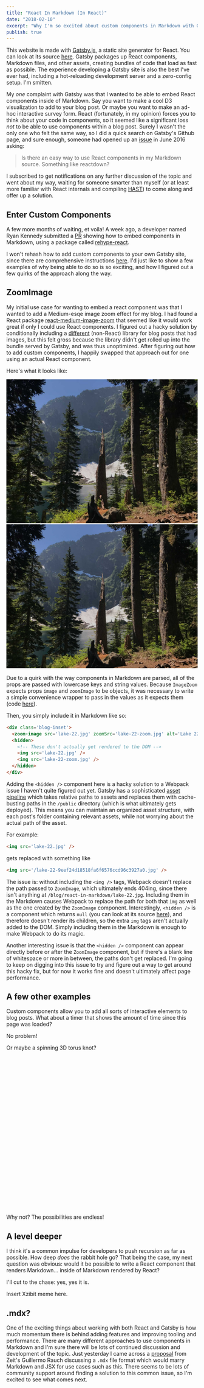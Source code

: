 ```yaml
---
title: "React In Markdown (In React)"
date: "2018-02-10"
excerpt: "Why I'm so excited about custom components in Markdown with Gatsby.js."
publish: true
---
```


<section class="blog-section">

This website is made with <a href="https://www.gatsbyjs.org/" target="_blank">Gatsby.js</a>, a static site generator for React. You can look at its source <a href="https://github.com/prichey/prestonrichey.com" target="_blank">here</a>. Gatsby packages up React components, Markdown files, and other assets, creating bundles of code that load as fast as possible. The experience developing a Gatsby site is also the best I've ever had, including a hot-reloading development server and a zero-config setup. I'm smitten.

My <em>one</em> complaint with Gatsby was that I wanted to be able to embed React components inside of Markdown. Say you want to make a cool D3 visualization to add to your blog post. Or maybe you want to make an ad-hoc interactive survey form. React (fortunately, in my opinion) forces you to think about your code in components, so it seemed like a significant loss <em>not</em> to be able to use components within a blog post. Surely I wasn't the only one who felt the same way, so I did a quick search on Gatsby's Github page, and sure enough, someone had opened up an <a href="https://github.com/gatsbyjs/gatsby/issues/312" target="_blank">issue</a> in June 2016 asking:

> Is there an easy way to use React components in my Markdown source. Something like reactdown?

I subscribed to get notifications on any further discussion of the topic and went about my way, waiting for someone smarter than myself (or at least more familiar with React internals and compiling <a href="https://github.com/syntax-tree/hast" target="_blank">HAST</a>) to come along and offer up a solution.

</section>

<section class="blog-section">

## Enter Custom Components

A few more months of waiting, et voila! A week ago, a developer named Ryan Kennedy submitted a <a href="https://github.com/gatsbyjs/gatsby/pull/3732" target="_blank">PR</a> showing how to embed components in Markdown, using a package called <a href="https://github.com/rhysd/rehype-react" target="_blank">rehype-react</a>.

I won't rehash how to add custom components to your own Gatsby site, since there are comprehensive instructions <a href="https://using-remark.gatsbyjs.org/custom-components/" target="_blank">here</a>. I'd just like to show a few examples of why being able to do so is so exciting, and how I figured out a few quirks of the approach along the way.

</section>

<section class="blog-section">

## ZoomImage

My initial use case for wanting to embed a react component was that I wanted to add a Medium-esqe image zoom effect for my blog. I had found a React package <a href="https://github.com/rpearce/react-medium-image-zoom" target="_blank">react-medium-image-zoom</a> that seemed like it would work great if only I could use React components. I figured out a hacky solution by conditionally including a <a href="https://github.com/fat/zoom.js/" target="_blank">different</a> (non-React) library for blog posts that had images, but this felt gross because the library didn't get rolled up into the bundle served by Gatsby, and was thus unoptimized. After figuring out how to add custom components, I happily swapped that approach out for one using an actual React component.

Here's what it looks like:

<div class="blog-inset">
  <zoom-image src='lake-22.jpg' zoomSrc='lake-22-zoom.jpg' alt='Lake 22'></zoom-image>
  <hidden>
    <img src='lake-22.jpg' />
    <img src='lake-22-zoom.jpg' />
  </hidden>
</div>

Due to a quirk with the way components in Markdown are parsed, all of the props are passed with lowercase keys and string values. Because `ImageZoom` expects props `image` and `zoomImage` to be objects, it was necessary to write a simple convenience wrapper to pass in the values as it expects them (code <a href="https://github.com/prichey/prestonrichey.com/blob/master/src/components/ZoomImage.js" target="_blank">here</a>).

Then, you simply include it in Markdown like so:

```html
<div class='blog-inset'>
  <zoom-image src='lake-22.jpg' zoomSrc='lake-22-zoom.jpg' alt='Lake 22'></zoom-image>
  <hidden>
    <!-- These don't actually get rendered to the DOM -->
    <img src='lake-22.jpg' />
    <img src='lake-22-zoom.jpg' />
  </hidden>
</div>
```

Adding the `<hidden />` component here is a hacky solution to a Webpack issue I haven't quite figured out yet. Gatsby has a sophisticated <a href="https://www.gatsbyjs.org/docs/adding-images-fonts-files/" target="_blank">asset pipeline</a> which takes relative paths to assets and replaces them with cache-busting paths in the `/public` directory (which is what ultimately gets deployed). This means you can maintain an organized asset structure, with each post's folder containing relevant assets, while not worrying about the actual path of the asset.

For example:

```html
<img src='lake-22.jpg' />
```

gets replaced with something like

```html
<img src='/lake-22-9eef24d18518fa6f6576ccd96c3927a0.jpg' />
```

The issue is: without including the `<img />` tags, Webpack doesn't replace the path passed to `ZoomImage`, which ultimately ends 404ing, since there isn't anything at `/blog/react-in-markdown/lake-22.jpg`. Including them in the Markdown causes Webpack to replace the path for both that `img` as well as the one created by the `ZoomImage` component. Interestingly, `<hidden />` is a component which returns `null` (you can look at its source <a href="https://github.com/prichey/prestonrichey.com/blob/master/src/components/Hidden.js" target="_blank">here</a>), and therefore doesn't render its children, so the extra `img` tags aren't actually added to the DOM. Simply including them in the Markdown is enough to make Webpack to do its magic.

Another interesting issue is that the `<hidden />` component can appear directly before or after the `ZoomImage` component, but if there's a blank line of whitespace or more in between, the paths don't get replaced. I'm going to keep on digging into this issue to try and figure out a way to get around this hacky fix, but for now it works fine and doesn't ultimately affect page performance.

</section>

<section class="blog-section">

## A few other examples

Custom components allow you to add all sorts of interactive elements to blog posts. What about a timer that shows the amount of time since this page was loaded?

<div>
  <countup></countup>
</div>

No problem!

Or maybe a spinning 3D torus knot?

<div style="height: 400px;">
  <rainbowknot></rainbowknot>
</div>

Why not? The possibilities are endless!

</section>

<section class="blog-section">

## A level deeper

I think it's a common impulse for developers to push recursion as far as possible. How deep <em>does</em> the rabbit hole go? That being the case, my next question was obvious: would it be possible to write a React component that renders Markdown... inside of Markdown rendered by React?

I'll cut to the chase: yes, yes it is.

<div>
  <markdownrenderer></markdownrenderer>
</div>

Insert Xzibit meme here.

</section>

<section class="blog-section">

## .mdx?

One of the exciting things about working with both React and Gatsby is how much momentum there is behind adding features and improving tooling and performance. There are many different approaches to use components in Markdown and I'm sure there will be lots of continued discussion and development of the topic. Just yesterday I came across a <a href="https://spectrum.chat/thread/1021be59-2738-4511-aceb-c66921050b9a" target="_blank">proposal</a> from Zeit's Guillermo Rauch discussing a `.mdx` file format which would marry Markdown and JSX for use cases such as this. There seems to be lots of community support around finding a solution to this common issue, so I'm excited to see what comes next.

</section>
